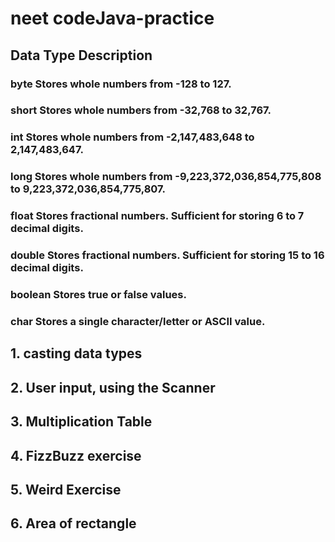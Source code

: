 # neet codeJava-practice

## Data Type  Description

### byte   Stores whole numbers from -128 to 127.

### short  Stores whole numbers from -32,768 to 32,767.

### int Stores whole numbers from -2,147,483,648 to 2,147,483,647.

### long Stores whole numbers from -9,223,372,036,854,775,808 to 9,223,372,036,854,775,807.

### float Stores fractional numbers. Sufficient for storing 6 to 7 decimal digits.

### double Stores fractional numbers. Sufficient for storing 15 to 16 decimal digits.

### boolean Stores true or false values.

### char Stores a single character/letter or ASCII value.

## 1. casting data types
## 2. User input, using the Scanner
## 3. Multiplication Table
## 4. FizzBuzz exercise
## 5. Weird Exercise
## 6. Area of rectangle